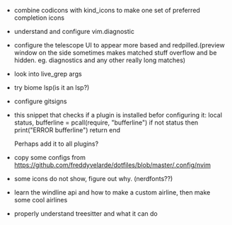 * combine codicons with kind_icons to make one set of preferred completion icons

* understand and configure vim.diagnostic 

* configure the telescope UI to appear more based and redpilled.(preview window on the side sometimes makes matched stuff overflow and be hidden. eg. diagnostics and any other really long matches)

* look into live_grep args

* try biome lsp(is it an lsp?)
  
* configure gitsigns

* this snippet that checks if a plugin is installed befor configuring it: 
    local status, bufferline = pcall(require, "bufferline")
    if not status then
        print("ERROR bufferline")
        return
    end

    Perhaps add it to all plugins?

* copy some configs from https://github.com/freddyvelarde/dotfiles/blob/master/.config/nvim

* some icons do not show, figure out why. (nerdfonts??)

* learn the windline api and how to make a custom airline, then make some cool airlines

* properly understand treesitter and what it can do
